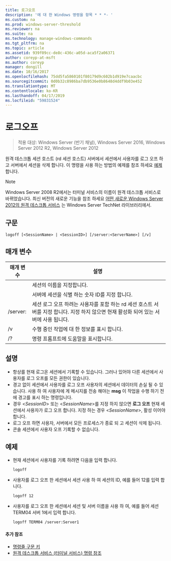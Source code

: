 ```yaml
---
title: 로그오프
description: '에 대 한 Windows 명령을 항목 * * *- '
ms.custom: na
ms.prod: windows-server-threshold
ms.reviewer: na
ms.suite: na
ms.technology: manage-windows-commands
ms.tgt_pltfrm: na
ms.topic: article
ms.assetid: 939f09cc-de8c-436c-a05d-aca5f2a06371
author: coreyp-at-msft
ms.author: coreyp
manager: dongill
ms.date: 10/16/2017
ms.openlocfilehash: 75dd5fa5860101f80179d9c602b1d919e7caacbc
ms.sourcegitcommit: 0d0b32c8986ba7db9536e0b8648d4ddf9b03e452
ms.translationtype: MT
ms.contentlocale: ko-KR
ms.lasthandoff: 04/17/2019
ms.locfileid: "59831524"
---
```

# <a name="logoff"></a>로그오프

>적용 대상: Windows Server (반기 채널), Windows Server 2016, Windows Server 2012 R2, Windows Server 2012

원격 데스크톱 세션 호스트 (rd 세션 호스트) 서버에서 세션에서 사용자를 로그 오프 하 고 서버에서 세션을 삭제 합니다.
이 명령을 사용 하는 방법의 예제를 참조 하세요 [예제](#BKMK_examples)합니다.

> [!NOTE]
> Windows Server 2008 R2에서는 터미널 서비스의 이름이 원격 데스크톱 서비스로 바뀌었습니다. 최신 버전의 새로운 기능을 참조 하세요 [어떤 새로운 Windows Server 2012의 원격 데스크톱 서비스](https://technet.microsoft.com/library/hh831527) 는 Windows Server TechNet 라이브러리에서.

## <a name="syntax"></a>구문
```
logoff [<SessionName> | <SessionID>] [/server:<ServerName>] [/v]
```
## <a name="parameters"></a>매개 변수
|매개 변수|설명|
|-------|--------|
|<SessionName>|세션의 이름을 지정합니다.|
|<SessionID>|서버에 세션을 식별 하는 숫자 ID를 지정 합니다.|
|/server:<ServerName>|세션 로그 오프 하려는 사용자를 포함 하는 rd 세션 호스트 서버를 지정 합니다. 지정 하지 않으면 현재 활성화 되어 있는 서버에 사용 됩니다.|
|/v|수행 중인 작업에 대 한 정보를 표시 합니다.|
|/?|명령 프롬프트에 도움말을 표시합니다.|
## <a name="remarks"></a>설명
-   항상를 현재 로그온 세션에서 기록할 수 있습니다. 그러나 있어야 다른 세션에서 사용자를 로그 오프를 모든 권한이 있습니다.
-   경고 없이 세션에서 사용자를 로그 오프 사용자의 세션에서 데이터의 손실 될 수 있습니다. 사용 하 여 사용자에 게 메시지를 전송 해야는 **msg** 이 작업을 수행 하기 전에 경고를 표시 하는 명령입니다.
-   경우 <*SessionID*> 또는 <*SessionName*>를 지정 하지 않으면 **로그 오프** 현재 세션에서 사용자가 로그 오프 합니다. 지정 하는 경우 <*SessionName*>, 활성 이어야 합니다.
-   로그 오프 하면 사용자, 서버에서 모든 프로세스가 종료 되 고 세션이 삭제 됩니다.
-   콘솔 세션에서 사용자 오프 기록할 수 없습니다.
## <a name="BKMK_examples"></a>예제
-   현재 세션에서 사용자를 기록 하려면 다음을 입력 합니다.
    ```
    logoff
    ```
-   사용자를 로그 오프 한 세션에서 세션 사용 하 여 세션의 ID, 예를 들어 12를 입력 합니다.
    ```
    logoff 12
    ```
-   사용자를 로그 오프 한 세션에서 세션 및 서버 이름을 사용 하 여, 예를 들어 세션 TERM04 서버 1에서 입력 합니다.
    ```
    logoff TERM04 /server:Server1
    ```
    
#### <a name="additional-references"></a>추가 참조
-   [명령줄 구문 키](command-line-syntax-key.md)
-   [원격 데스크톱 서비스 &#40;터미널 서비스&#41; 명령 참조](remote-desktop-services-terminal-services-command-reference.md)
